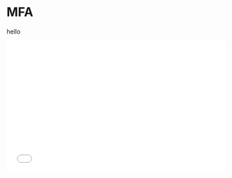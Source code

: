 # MFA
hello
<iframe width="100%" height="300px" frameborder="0" allowfullscreen src="//umap.openstreetmap.fr/en/map/map_788938?scaleControl=false&miniMap=true&scrollWheelZoom=false&zoomControl=true&allowEdit=false&moreControl=true&searchControl=null&tilelayersControl=null&embedControl=null&datalayersControl=true&onLoadPanel=undefined&captionBar=false"></iframe>
